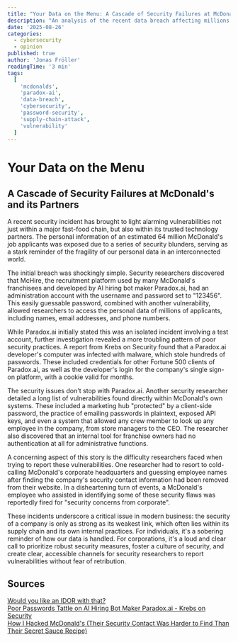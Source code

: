 ```yaml
---
title: "Your Data on the Menu: A Cascade of Security Failures at McDonald's and its Partners"
description: "An analysis of the recent data breach affecting millions of McDonald's job applicants, exposing critical security flaws at both the fast-food giant and its AI hiring partner, Paradox.ai."
date: '2025-08-26'
categories:
  - cybersecurity
  - opinion
published: true
author: 'Jonas Fröller'
readingTime: '3 min'
tags:
  [
    'mcdonalds',
    'paradox-ai',
    'data-breach',
    'cybersecurity',
    'password-security',
    'supply-chain-attack',
    'vulnerability'
  ]
---
```


<script>
  import AudioNativePlayer from '$lib/components/AudioNativePlayer.svelte';
  import ImageWithCaption from '$lib/components/ImageWithCaption.svelte';
</script>

# Your Data on the Menu

<AudioNativePlayer />

## A Cascade of Security Failures at McDonald's and its Partners

<ImageWithCaption 
  src="/blog/26082025-your-data-on-the-menu-mcdonalds-security-failures/mcdonalds-locations-map.png"
  alt="A map illustrating McDonald's global presence. The company's vast scale puts the 64 million breached job applicant records into perspective."
  className="my-4 rounded-lg shadow-lg"
/>

A recent security incident has brought to light alarming vulnerabilities not just within a major fast-food chain, but also within its trusted technology partners. The personal information of an estimated 64 million McDonald's job applicants was exposed due to a series of security blunders, serving as a stark reminder of the fragility of our personal data in an interconnected world.

The initial breach was shockingly simple. Security researchers discovered that McHire, the recruitment platform used by many McDonald's franchisees and developed by AI hiring bot maker Paradox.ai, had an administration account with the username and password set to "123456". This easily guessable password, combined with another vulnerability, allowed researchers to access the personal data of millions of applicants, including names, email addresses, and phone numbers.

While Paradox.ai initially stated this was an isolated incident involving a test account, further investigation revealed a more troubling pattern of poor security practices. A report from Krebs on Security found that a Paradox.ai developer's computer was infected with malware, which stole hundreds of passwords. These included credentials for other Fortune 500 clients of Paradox.ai, as well as the developer's login for the company's single sign-on platform, with a cookie valid for months.

The security issues don't stop with Paradox.ai. Another security researcher detailed a long list of vulnerabilities found directly within McDonald's own systems. These included a marketing hub "protected" by a client-side password, the practice of emailing passwords in plaintext, exposed API keys, and even a system that allowed any crew member to look up any employee in the company, from store managers to the CEO. The researcher also discovered that an internal tool for franchise owners had no authentication at all for administrative functions.

A concerning aspect of this story is the difficulty researchers faced when trying to report these vulnerabilities. One researcher had to resort to cold-calling McDonald's corporate headquarters and guessing employee names after finding the company's security contact information had been removed from their website. In a disheartening turn of events, a McDonald's employee who assisted in identifying some of these security flaws was reportedly fired for "security concerns from corporate".

These incidents underscore a critical issue in modern business: the security of a company is only as strong as its weakest link, which often lies within its supply chain and its own internal practices. For individuals, it's a sobering reminder of how our data is handled. For corporations, it's a loud and clear call to prioritize robust security measures, foster a culture of security, and create clear, accessible channels for security researchers to report vulnerabilities without fear of retribution.

<div id="research-sources">

## Sources

[Would you like an IDOR with that?](https://ian.sh/mcdonalds)  
[Poor Passwords Tattle on AI Hiring Bot Maker Paradox.ai - Krebs on Security](https://krebsonsecurity.com/2025/07/poor-passwords-tattle-on-ai-hiring-bot-maker-paradox-ai)  
[How I Hacked McDonald's (Their Security Contact Was Harder to Find Than Their Secret Sauce Recipe)](https://bobdahacker.com/blog/mcdonalds-security-vulnerabilities)

</div>
